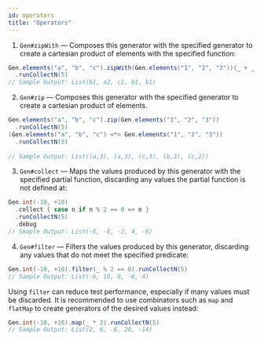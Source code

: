 ```yaml
---
id: operators
title: "Operators"
---
```


1. `Gen#zipWith` — Composes this generator with the specified generator to create a cartesian product of elements with the specified function:

  ```scala mdoc:compile-only
  Gen.elements("a", "b", "c").zipWith(Gen.elements("1", "2", "3"))(_ + _)
    .runCollectN(5)
  // Sample Output: List(b1, a2, c1, b1, b1)
  ```

2. `Gen#zip` — Composes this generator with the specified generator to create a cartesian product of elements.

  ```scala mdoc:compile-only
  Gen.elements("a", "b", "c").zip(Gen.elements("1", "2", "3"))
    .runCollectN(5)
  (Gen.elements("a", "b", "c") <*> Gen.elements("1", "2", "3"))
    .runCollectN(5)
    
  // Sample Output: List((a,3), (a,3), (c,3), (b,3), (c,2))
  ```

3. `Gen#collect` — Maps the values produced by this generator with the specified partial function, discarding any values the partial function is not defined at:

  ```scala mdoc:compile-only
  Gen.int(-10, +10)
    .collect { case n if n % 2 == 0 => n }
    .runCollectN(5)
    .debug
  // Smaple Output: List(-6, -8, -2, 4, -6)
  ```

4. `Gen#filter` — Filters the values produced by this generator, discarding any values that do not meet the specified predicate:

  ```scala mdoc:compile-only
  Gen.int(-10, +10).filter(_ % 2 == 0).runCollectN(5) 
  // Sample Output: List(-6, 10, 0, -8, 4)
  ```

Using `filter` can reduce test performance, especially if many values must be discarded. It is recommended to use combinators such as `map` and `flatMap` to create generators of the desired values instead:

  ```scala mdoc:compile-only
  Gen.int(-10, +10).map(_ * 2).runCollectN(5)
  // Sample Output: List(2, 6, -6, 20, -14)
  ```
